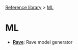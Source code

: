 [Reference library](../index.md) > [ML](index.md)

# ML

- **[Rave](rave/index.md)**: Rave model generator
